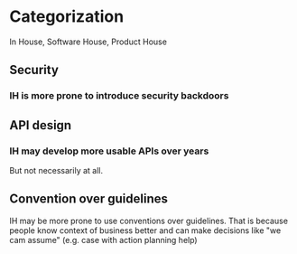 # Categorization #
In House, Software House, Product House

## Security ##

### IH is more prone to introduce security backdoors ###

## API design ##

### IH may develop more usable APIs over years ###
But not necessarily at all.

## Convention over guidelines ##
IH may be more prone to use conventions over guidelines. That is because people know context of business better and can make decisions like "we cam assume"
(e.g. case with action planning help)